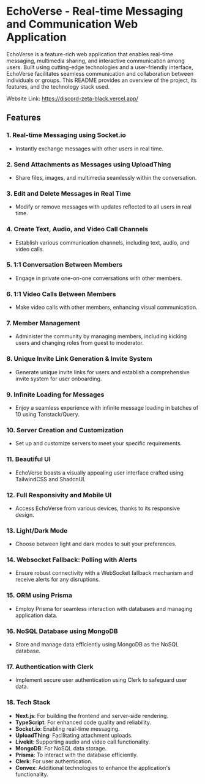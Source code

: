 # EchoVerse - Real-time Messaging and Communication Web Application

EchoVerse is a feature-rich web application that enables real-time messaging, multimedia sharing, and interactive communication among users. Built using cutting-edge technologies and a user-friendly interface, EchoVerse facilitates seamless communication and collaboration between individuals or groups. This README provides an overview of the project, its features, and the technology stack used.

Website Link: https://discord-zeta-black.vercel.app/

## Features

### 1. Real-time Messaging using Socket.io
- Instantly exchange messages with other users in real time.

### 2. Send Attachments as Messages using UploadThing
- Share files, images, and multimedia seamlessly within the conversation.

### 3. Edit and Delete Messages in Real Time
- Modify or remove messages with updates reflected to all users in real time.

### 4. Create Text, Audio, and Video Call Channels
- Establish various communication channels, including text, audio, and video calls.

### 5. 1:1 Conversation Between Members
- Engage in private one-on-one conversations with other members.

### 6. 1:1 Video Calls Between Members
- Make video calls with other members, enhancing visual communication.

### 7. Member Management
- Administer the community by managing members, including kicking users and changing roles from guest to moderator.

### 8. Unique Invite Link Generation & Invite System
- Generate unique invite links for users and establish a comprehensive invite system for user onboarding.

### 9. Infinite Loading for Messages
- Enjoy a seamless experience with infinite message loading in batches of 10 using Tanstack/Query.

### 10. Server Creation and Customization
- Set up and customize servers to meet your specific requirements.

### 11. Beautiful UI
- EchoVerse boasts a visually appealing user interface crafted using TailwindCSS and ShadcnUI.

### 12. Full Responsivity and Mobile UI
- Access EchoVerse from various devices, thanks to its responsive design.

### 13. Light/Dark Mode
- Choose between light and dark modes to suit your preferences.

### 14. Websocket Fallback: Polling with Alerts
- Ensure robust connectivity with a WebSocket fallback mechanism and receive alerts for any disruptions.

### 15. ORM using Prisma
- Employ Prisma for seamless interaction with databases and managing application data.

### 16. NoSQL Database using MongoDB
- Store and manage data efficiently using MongoDB as the NoSQL database.

### 17. Authentication with Clerk
- Implement secure user authentication using Clerk to safeguard user data.

### 18. Tech Stack
- **Next.js**: For building the frontend and server-side rendering.
- **TypeScript**: For enhanced code quality and reliability.
- **Socket.io**: Enabling real-time messaging.
- **UploadThing**: Facilitating attachment uploads.
- **Livekit**: Supporting audio and video call functionality.
- **MongoDB**: For NoSQL data storage.
- **Prisma**: To interact with the database efficiently.
- **Clerk**: For user authentication.
- **Convex**: Additional technologies to enhance the application's functionality.
